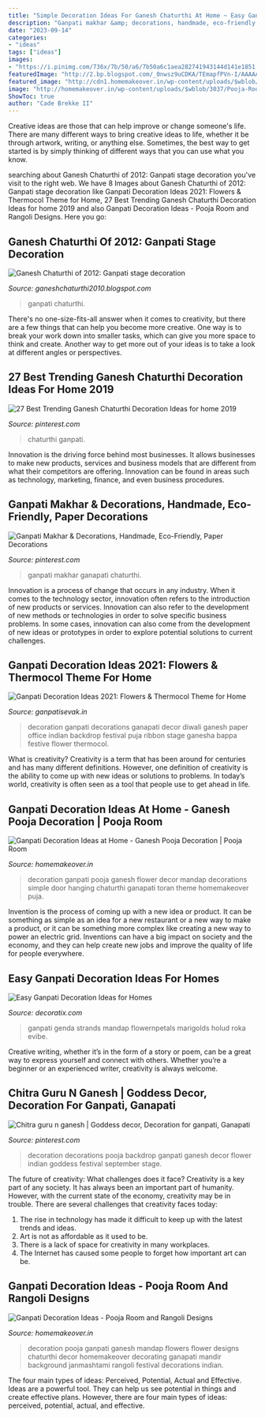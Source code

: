 ```yaml
---
title: "Simple Decoration Ideas For Ganesh Chaturthi At Home ~ Easy Ganpati Decoration Ideas For Homes"
description: "Ganpati makhar &amp; decorations, handmade, eco-friendly, paper decorations"
date: "2023-09-14"
categories:
- "ideas"
tags: ["ideas"]
images:
- "https://i.pinimg.com/736x/7b/50/a6/7b50a6c1aea282741943144d141e1851.jpg"
featuredImage: "http://2.bp.blogspot.com/_0nwsz9uCDKA/TEmapfPVn-I/AAAAAAAABkA/H00K_BKlBTQ/w1200-h630-p-k-no-nu/H1.PNG"
featured_image: "http://cdn1.homemakeover.in/wp-content/uploads/$wblob/2965/Pooja-Room-317.jpg"
image: "http://homemakeover.in/wp-content/uploads/$wblob/3037/Pooja-Room-327.jpg"
ShowToc: true
author: "Cade Brekke II"
---
```



Creative ideas are those that can help improve or change someone's life. There are many different ways to bring creative ideas to life, whether it be through artwork, writing, or anything else. Sometimes, the best way to get started is by simply thinking of different ways that you can use what you know.

	

		
searching about Ganesh Chaturthi of 2012: Ganpati stage decoration you've visit to the right web. We have 8 Images about Ganesh Chaturthi of 2012: Ganpati stage decoration like Ganpati Decoration Ideas 2021: Flowers &amp; Thermocol Theme for Home, 27 Best Trending Ganesh Chaturthi Decoration Ideas for home 2019 and also Ganpati Decoration Ideas - Pooja Room and Rangoli Designs. Here you go:
		
    
## Ganesh Chaturthi Of 2012: Ganpati Stage Decoration

<img loading=lazy src="http://2.bp.blogspot.com/_0nwsz9uCDKA/TEmapfPVn-I/AAAAAAAABkA/H00K_BKlBTQ/w1200-h630-p-k-no-nu/H1.PNG" onerror="this.onerror=null;this.src='https://tse2.mm.bing.net/th?id=OIP.oXG2iLRY_phAITCmKPcQowHaE8&amp;pid=15.1';" alt="Ganesh Chaturthi of 2012: Ganpati stage decoration">

_Source: ganeshchaturthi2010.blogspot.com_

>ganpati chaturthi. 

	

There's no one-size-fits-all answer when it comes to creativity, but there are a few things that can help you become more creative. One way is to break your work down into smaller tasks, which can give you more space to think and create. Another way to get more out of your ideas is to take a look at different angles or perspectives.

    
## 27 Best Trending Ganesh Chaturthi Decoration Ideas For Home 2019

<img loading=lazy src="https://i.pinimg.com/736x/7d/9a/65/7d9a653aa05c55dc66251e49033b0ffa.jpg" onerror="this.onerror=null;this.src='https://tse2.mm.bing.net/th?id=OIP.cUwTJLh30CoxtD8LYycvMwHaLG&amp;pid=15.1';" alt="27 Best Trending Ganesh Chaturthi Decoration Ideas for home 2019">

_Source: pinterest.com_

>chaturthi ganpati. 

	

Innovation is the driving force behind most businesses. It allows businesses to make new products, services and business models that are different from what their competitors are offering. Innovation can be found in areas such as technology, marketing, finance, and even business procedures.

    
## Ganpati Makhar &amp; Decorations, Handmade, Eco-Friendly, Paper Decorations

<img loading=lazy src="https://i.pinimg.com/736x/7b/50/a6/7b50a6c1aea282741943144d141e1851.jpg" onerror="this.onerror=null;this.src='https://tse3.mm.bing.net/th?id=OIP.IXSmAe5EbP4LtXJiuMBcmAHaHa&amp;pid=15.1';" alt="Ganpati Makhar &amp; Decorations, Handmade, Eco-Friendly, Paper Decorations">

_Source: pinterest.com_

>ganpati makhar ganapati chaturthi. 

	

Innovation is a process of change that occurs in any industry. When it comes to the technology sector, innovation often refers to the introduction of new products or services. Innovation can also refer to the development of new methods or technologies in order to solve specific business problems. In some cases, innovation can also come from the development of new ideas or prototypes in order to explore potential solutions to current challenges.

    
## Ganpati Decoration Ideas 2021: Flowers &amp; Thermocol Theme For Home

<img loading=lazy src="https://1.bp.blogspot.com/-kUa1lnra5wU/XzEolzS1muI/AAAAAAAAIQU/ot_G7LjrAnkfu1GGD6iTAHUajrecDraSwCLcBGAsYHQ/s1334/Ganpati-Decoration-Ideas-for-Office-3.jpg" onerror="this.onerror=null;this.src='https://tse1.mm.bing.net/th?id=OIP.OLH1MzbTgMrqFcGhUws4ZQHaF8&amp;pid=15.1';" alt="Ganpati Decoration Ideas 2021: Flowers &amp; Thermocol Theme for Home">

_Source: ganpatisevak.in_

>decoration ganpati decorations ganapati decor diwali ganesh paper office indian backdrop festival puja ribbon stage ganesha bappa festive flower thermocol. 

	

What is creativity?
Creativity is a term that has been around for centuries and has many different definitions. However, one definition of creativity is the ability to come up with new ideas or solutions to problems. In today’s world, creativity is often seen as a tool that people use to get ahead in life.

    
## Ganpati Decoration Ideas At Home - Ganesh Pooja Decoration | Pooja Room

<img loading=lazy src="http://cdn1.homemakeover.in/wp-content/uploads/$wblob/2965/Pooja-Room-317.jpg" onerror="this.onerror=null;this.src='https://tse3.mm.bing.net/th?id=OIP.qpnsJ6Sj7D9HfbAQKzUzrgHaFR&amp;pid=15.1';" alt="Ganpati Decoration Ideas at Home - Ganesh Pooja Decoration | Pooja Room">

_Source: homemakeover.in_

>decoration ganpati pooja ganesh flower decor mandap decorations simple door hanging chaturthi ganapati toran theme homemakeover puja. 

	

Invention is the process of coming up with a new idea or product. It can be something as simple as an idea for a new restaurant or a new way to make a product, or it can be something more complex like creating a new way to power an electric grid. Inventions can have a big impact on society and the economy, and they can help create new jobs and improve the quality of life for people everywhere.

    
## Easy Ganpati Decoration Ideas For Homes

<img loading=lazy src="https://www.decoratix.com/wp-content/uploads/2019/08/51f7f39be11f438abd776ab04b940e69-marigold-wedding-traditional-indian-wedding-1.jpg" onerror="this.onerror=null;this.src='https://tse3.mm.bing.net/th?id=OIP.v8zyXf85jZAeEIPGW7C0xQHaHa&amp;pid=15.1';" alt="Easy Ganpati Decoration Ideas for Homes">

_Source: decoratix.com_

>ganpati genda strands mandap flowernpetals marigolds holud roka evibe. 

	

Creative writing, whether it’s in the form of a story or poem, can be a great way to express yourself and connect with others. Whether you’re a beginner or an experienced writer, creativity is always welcome.

    
## Chitra Guru N Ganesh | Goddess Decor, Decoration For Ganpati, Ganapati

<img loading=lazy src="https://i.pinimg.com/originals/79/3b/14/793b14db1a1da4c433760f9dfe9afd82.jpg" onerror="this.onerror=null;this.src='https://tse3.mm.bing.net/th?id=OIP.XVKFqcR7Vyq0Ouf3DUIxwQHaJ4&amp;pid=15.1';" alt="Chitra guru n ganesh | Goddess decor, Decoration for ganpati, Ganapati">

_Source: pinterest.com_

>decoration decorations pooja backdrop ganpati ganesh decor flower indian goddess festival september stage. 

	

The future of creativity: What challenges does it face?
Creativity is a key part of any society. It has always been an important part of humanity. However, with the current state of the economy, creativity may be in trouble. There are several challenges that creativity faces today: 
1) The rise in technology has made it difficult to keep up with the latest trends and ideas. 
2) Art is not as affordable as it used to be. 
3) There is a lack of space for creativity in many workplaces. 
4) The Internet has caused some people to forget how important art can be.

    
## Ganpati Decoration Ideas - Pooja Room And Rangoli Designs

<img loading=lazy src="http://homemakeover.in/wp-content/uploads/$wblob/3037/Pooja-Room-327.jpg" onerror="this.onerror=null;this.src='https://tse2.mm.bing.net/th?id=OIP.39hDOrjaAnCT_MbALOPm-wHaL4&amp;pid=15.1';" alt="Ganpati Decoration Ideas - Pooja Room and Rangoli Designs">

_Source: homemakeover.in_

>decoration pooja ganpati ganesh mandap flowers flower designs chaturthi decor homemakeover decorating ganapati mandir background janmashtami rangoli festival decorations indian. 

	

The four main types of ideas: Perceived, Potential, Actual and Effective.
Ideas are a powerful tool. They can help us see potential in things and create effective plans. However, there are four main types of ideas: perceived, potential, actual, and effective.

